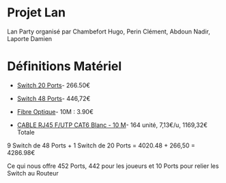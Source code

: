 # Projet Lan

Lan Party organisé par Chambefort Hugo, Perin Clément, Abdoun Nadir, Laporte Damien

# Définitions Matériel


* [Switch 20 Ports](https://www.amazon.fr/Cisco-SRW2016-K9-EU-300-20-Switch-Gigabit/dp/B0043TVQTI/ref=sr_1_1?ie=UTF8&qid=1513591620&sr=8-1&keywords=switch+cisco+20+port)- 266.50€

* [Switch 48 Ports](https://www.amazon.fr/Cisco-SLM2048T-EU-Smart-Switch-Gigabit/dp/B004GQL3XW/ref=sr_1_1?ie=UTF8&qid=1513590098&sr=8-1&keywords=switch+48+port)- 446,72€ 

* [Fibre Optique](https://www.google.fr/aclk?sa=l&ai=DChcSEwi43fulw5PYAhWpvO0KHW1OAlYYABACGgJkZw&sig=AOD64_1tZVWBRJEk2rHGAmGnHhz3baMvdA&ctype=5&q=&ved=0ahUKEwivoPmlw5PYAhUBZ1AKHTN_DSEQ2CkIwwIwAA&adurl=)- 10M : 3.90€

* [CABLE RJ45 F/UTP CAT6 Blanc - 10 M](https://www.maison-du-cable.com/Prix/Cordon-patch-RJ45-ftp-CAT6-9179.html?gclid=CjwKCAiAjuPRBRBxEiwAeQ2QPoOWmAJZWPYzhn8F3W5aN5Wz9I9KTK2VmEwZMo5zAglGSUKqWM-OyxoCCvcQAvD_BwE)- 164 unité, 7,13€/u, 1169,32€ Totale


9 Switch de 48 Ports + 1 Switch de 20 Ports = 4020.48 + 266,50 = 4286.98€

Ce qui nous offre 452 Ports, 442 pour les joueurs et 10 Ports pour relier les Switch au Routeur


